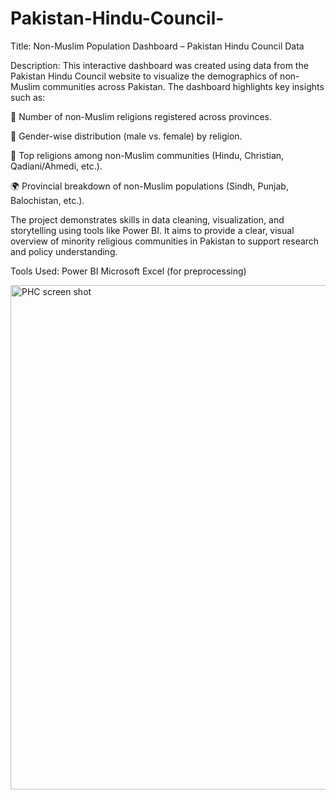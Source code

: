 # Pakistan-Hindu-Council-
Title: Non-Muslim Population Dashboard – Pakistan Hindu Council Data

Description:
This interactive dashboard was created using data from the Pakistan Hindu Council website to visualize the demographics of non-Muslim communities across Pakistan. The dashboard highlights key insights such as:

📌 Number of non-Muslim religions registered across provinces.

👥 Gender-wise distribution (male vs. female) by religion.

🕌 Top religions among non-Muslim communities (Hindu, Christian, Qadiani/Ahmedi, etc.).

🌍 Provincial breakdown of non-Muslim populations (Sindh, Punjab, Balochistan, etc.).

The project demonstrates skills in data cleaning, visualization, and storytelling using tools like Power BI. It aims to provide a clear, visual overview of minority religious communities in Pakistan to support research and policy understanding.

Tools Used:
Power BI
Microsoft Excel (for preprocessing)



<img width="1446" height="807" alt="PHC screen shot" src="https://github.com/user-attachments/assets/a6aa282d-e2fa-4c97-bada-5eff67297389" />
